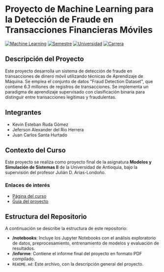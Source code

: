 # Proyecto de Machine Learning para la Detección de Fraude en Transacciones Financieras Móviles

[![Machine Learning](https://img.shields.io/badge/Asignatura-Modelos%20y%20simulación%20de%20sistemas%20II-red)](https://jdariasl.github.io/Intro_ML_2025/intro.html)
[![Semestre](https://img.shields.io/badge/Semestre-2025%202-blue)]()
[![Universidad](https://img.shields.io/badge/Universidad-UdeA-green)]()
[![Carrera](https://img.shields.io/badge/Carrera-Ingeniería%20de%20sistemas-orange)]()

## Descripción del Proyecto

Este proyecto desarrolla un sistema de detección de fraude en transacciones de dinero móvil utilizando técnicas de Aprendizaje de Máquina. Se emplea el conjunto de datos "Fraud Detection Dataset", que contiene 6.3 millones de registros de transacciones. Se implementa un paradigma de aprendizaje supervisado con clasificación binaria para distinguir entre transacciones legítimas y fraudulentas.

## Integrantes

- Kevin Esteban Ruda Gómez
- Jeferson Alexander del Rio Herrera
- Juan Carlos Santa Hurtado

## Contexto del Curso

Este proyecto se realiza como proyecto final de la asignatura **Modelos y Simulación de Sistemas II** de la Universidad de Antioquia, bajo la supervisión del profesor Julián D. Arias-Londoño.

### Enlaces de interés

- [Página del curso](https://jdariasl.github.io/Intro_ML_2025/intro.html)
- [Guía del proyecto](https://github.com/jdariasl/Intro_ML_2025/blob/main/local/docs/Guia_proyecto_Modelos_II.pdf)

## Estructura del Repositorio

A continuación se describe la estructura de este repositorio:

- **/notebooks**: Incluye los Jupyter Notebooks con el análisis exploratorio de datos, preprocesamiento, entrenamiento de modelos y evaluación de resultados.
- **/informe**: Contiene el informe final del proyecto en formato PDF compilado.
- `README.md`: Este archivo, con la descripción general del proyecto.


